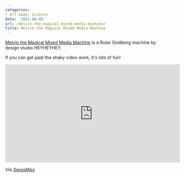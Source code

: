 ```yaml
---
categories:
- Art &amp; Science
date: '2011-08-05'
url: /melvin-the-magical-mixed-media-machine/
title: Melvin the Magical Mixed Media Machine
---
```


<a href="http://vimeo.com/24504225">Melvin the Magical Mixed Media Machine</a> is a Rube Goldberg machine by design studio HEYHEYHEY.

If you can get past the shaky video work, it's lots of fun!

<iframe class="alignc" src="https://player.vimeo.com/video/24504225" width="560" height="315" frameborder="0"></iframe>

<em>Via <a href="http://www.swiss-miss.com/2011/06/melvin-the-machine.html">SwissMiss</a></em>
